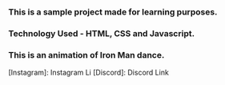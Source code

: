 ### This is a sample project made for learning purposes.
### Technology Used - HTML, CSS and Javascript.

### This is an animation of Iron Man dance.

[Instagram]: Instagram Li
[Discord]: Discord Link